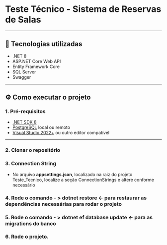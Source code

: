 # Teste Técnico - Sistema de Reservas de Salas
---

## 🚀 Tecnologias utilizadas

- .NET 8
- ASP.NET Core Web API
- Entity Framework Core
- SQL Server
- Swagger

---

## ⚙️ Como executar o projeto

### 1. Pré-requisitos

- [.NET SDK 8](https://dotnet.microsoft.com/download/dotnet/8.0)
- [PostgreSQL](https://www.postgresql.org/download/) local ou remoto
- [Visual Studio 2022+](https://visualstudio.microsoft.com/) ou outro editor compatível

---

### 2. Clonar o repositório

### 3. Connection String

- No arquivo **appsettings.json**, localizado na raiz do projeto Teste_Tecnico, localize a seção ConnectionStrings e altere conforme necessário

### 4. Rode o comando - > dotnet restore <- para restaurar as dependências necessárias para rodar o projeto

### 5. Rode o comando - > dotnet ef database update <- para as migrations do banco

### 6. Rode o projeto.

